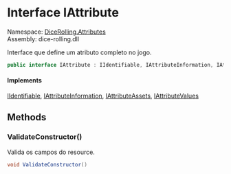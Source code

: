 # <a id="DiceRolling_Attributes_IAttribute"></a> Interface IAttribute

Namespace: [DiceRolling.Attributes](DiceRolling.Attributes.md)  
Assembly: dice\-rolling.dll  

Interface que define um atributo completo no jogo.

```csharp
public interface IAttribute : IIdentifiable, IAttributeInformation, IAttributeAssets, IAttributeValues
```

#### Implements

[IIdentifiable](DiceRolling.Common.IIdentifiable.md), 
[IAttributeInformation](DiceRolling.Attributes.IAttributeInformation.md), 
[IAttributeAssets](DiceRolling.Attributes.IAttributeAssets.md), 
[IAttributeValues](DiceRolling.Attributes.IAttributeValues.md)

## Methods

### <a id="DiceRolling_Attributes_IAttribute_ValidateConstructor"></a> ValidateConstructor\(\)

Valida os campos do resource.

```csharp
void ValidateConstructor()
```

